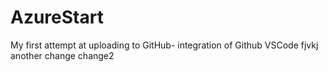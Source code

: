 # AzureStart
My first attempt at uploading to GitHub- integration of Github VSCode
fjvkj
another change
change2